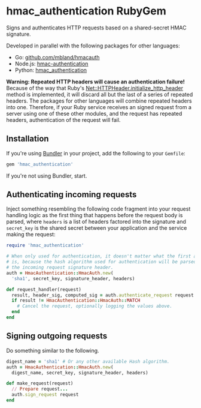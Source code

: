 # hmac_authentication RubyGem

Signs and authenticates HTTP requests based on a shared-secret HMAC signature.

Developed in parallel with the following packages for other languages:
- Go: [github.com/mbland/hmacauth](https://github.com/mbland/hmacauth/)
- Node.js: [hmac-authentication](https://github.com/mbland/hmac-authentication-npm)
- Python: [hmac_authentication](https://github.com/mbland/hmac_authentication_py)

**Warning: Repeated HTTP headers will cause an authentication failure!**
Because of the way that Ruby's
[Net::HTTPHeader.initialize_http_header](https://github.com/rubysl/rubysl-net-http/blob/2.0/lib/net/http/header.rb)
method is implemented, it will discard all but the last of a series of
repeated headers. The packages for other languages will combine repeated
headers into one. Therefore, if your Ruby service receives an signed request
from a server using one of these other modules, and the request has repeated
headers, authentication of the request will fail.

## Installation

If you're using [Bundler](http://bundler.io) in your project, add the
following to your `Gemfile`:

```ruby
gem 'hmac_authentication'
```

If you're not using Bundler, start.

## Authenticating incoming requests

Inject something resembling the following code fragment into your request
handling logic as the first thing that happens before the request body is
parsed, where `headers` is a list of headers factored into the signature and
`secret_key` is the shared secret between your application and the service
making the request:

```ruby
require 'hmac_authentication'

# When only used for authentication, it doesn't matter what the first argument
# is, because the hash algorithm used for authentication will be parsed from
# the incoming request signature header.
auth = HmacAuthentication::HmacAuth.new(
  'sha1', secret_key, signature_header, headers)

def request_handler(request)
  result, header_sig, computed_sig = auth.authenticate_request request
  if result != HmacAuthentication::HmacAuth::MATCH
    # Cancel the request, optionally logging the values above.
  end
end
```

## Signing outgoing requests

Do something similar to the following.

```ruby
digest_name = 'sha1' # Or any other available Hash algorithm.
auth = HmacAuthentication::HmacAuth.new(
  digest_name, secret_key, signature_header, headers)

def make_request(request)
  // Prepare request...
  auth.sign_request request
end
```
